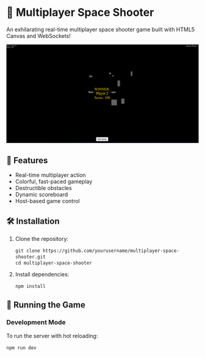 # 🚀 Multiplayer Space Shooter

An exhilarating real-time multiplayer space shooter game built with HTML5 Canvas and WebSockets!

![Space Shooter Gameplay](images/image.png)

## 🌟 Features

- Real-time multiplayer action
- Colorful, fast-paced gameplay
- Destructible obstacles
- Dynamic scoreboard
- Host-based game control

## 🛠️ Installation

1. Clone the repository:
   ```
   git clone https://github.com/yourusername/multiplayer-space-shooter.git
   cd multiplayer-space-shooter
   ```

2. Install dependencies:
   ```
   npm install
   ```

## 🚀 Running the Game

### Development Mode

To run the server with hot reloading:

```
npm run dev
```
